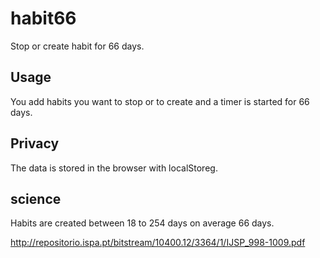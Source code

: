 # habit66
Stop or create habit for 66 days.

## Usage
You add habits you want to stop or to create and a timer is started for 66 days.

## Privacy
The data is stored in the browser with localStoreg.

## science
Habits are created between 18 to 254 days on average 66 days.

http://repositorio.ispa.pt/bitstream/10400.12/3364/1/IJSP_998-1009.pdf
